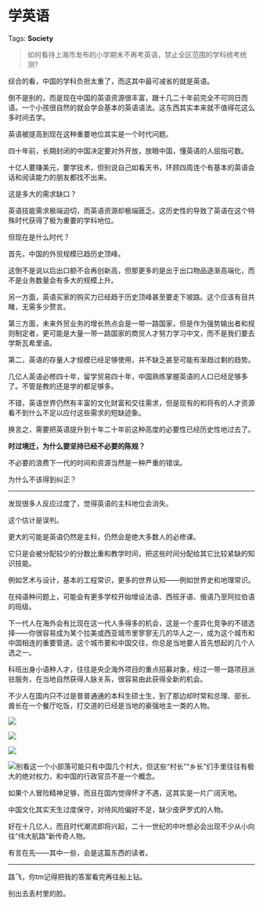 # 学英语

Tags: **Society**

> 如何看待上海市发布的小学期末不再考英语，禁止全区范围的学科统考统测?



综合的看，中国的学科负担太重了，而这其中最可减省的就是英语。

倒不是别的，而是现在中国的英语资源很丰富，跟十几二十年前完全不可同日而语。一个小孩很自然的就会学会基本的英语语法。这东西其实本来就不值得花这么多时间去学。

英语被提高到现在这种重要地位其实是一个时代问题。

四十年前，长期封闭的中国决定要对外开放，放眼中国，懂英语的人屈指可数。

十亿人要赚美元，要学技术，但别说自己如看天书，环顾四周连个有基本的英语会话和阅读能力的朋友都找不出来。

这是多大的需求缺口？

英语技能需求极端迫切，而英语资源却极端匮乏。这历史性的导致了英语在这个特殊时代获得了极为重要的学科地位。

  


但现在是什么时代？

首先，中国的外贸规模已趋历史顶峰。

这倒不是说以后出口额不会再创新高，但那更多的是出于出口物品逐渐高端化，而不是业务数量会有多大的规模上升。

另一方面，英语买家的购买力已经趋于历史顶峰甚至要走下坡路。这个应该有目共睹，无需多少赘言。

第三方面，未来外贸业务的增长热点会是一带一路国家，但是作为强势输出者和规则制定者，更可能是大量一带一路国家的商贸人才努力学习中文，而不是我们要去学斯瓦希里语。

  


第二，英语的存量人才规模已经足够使用，并不缺乏甚至可能有渐趋过剩的趋势。

几亿人英语必修四十年，留学贸易四十年，中国熟练掌握英语的人口已经足够多了。不管是教的还是学的都足够多。

不错，英语世界仍然有丰富的文化财富和交往需求，但是现有的和将有的人才资源看不到什么不足以应付这些需求的短缺迹象。

换言之，需要把英语提升到十年二十年前这种高度的必要性已经历史性地过去了。

**时过境迁，为什么要坚持已经不必要的陈规？**

不必要的浪费下一代的时间和资源当然是一种严重的错误。

为什么不该得到纠正？



---

发现很多人反应过度了，觉得英语的主科地位会消失。

这个估计是误判。

更大的可能是英语仍然是主科，仍然会是绝大多数人的必修课。

它只是会被分配较少的分数比重和教学时间，把这些时间分配给其它比较紧缺的知识技能。

例如艺术与设计，基本的工程常识，更多的世界认知——例如世界史和地理常识。

在纯语种问题上，可能会有更多学校开始增设法语、西班牙语、俄语乃至阿拉伯语的班级。

下一代人在海外会有比现在这一代人多得多的机会，这是一个差异化竞争的不错选择——你很容易成为某个拉美或西亚城市里寥寥无几的华人之一，成为这个城市和中国相连的重要管道。这个城市要和中国交往，你总是当地要人首先想起的几个人选之一。

科班出身小语种人才，往往是央企海外项目的重点招募对象，经过一带一路项目派驻服务，在当地自然获得人脉关系，很容易由此获得全新的机会。

不少人在国内只不过是普普通通的本科生硕士生，到了那边却时常和总理、部长、酋长在一个餐厅吃饭，打交道的已经是当地的豪强地主一类的人物。

![](https://pica.zhimg.com/50/v2-14bb9d3c96ca567ebe01f3d3ff327db5_720w.jpg?source=1940ef5c)  


![](https://pica.zhimg.com/50/v2-2ffd7072beff9be06f1debb823e9a370_720w.jpg?source=1940ef5c)  


![](https://picx.zhimg.com/50/v2-6497c17a5bbaa0dbffb60f67e9920953_720w.jpg?source=1940ef5c)  


![](https://pica.zhimg.com/50/v2-1f092e2eb3ad8daeaafd46487eb5e228_720w.jpg?source=1940ef5c)别看这一个小部落可能只有中国几个村大，但这些“村长”“乡长”们手里往往有极大的绝对权力，和中国的行政官员不是一个概念。

如果个人冒险精神足够，而且在国内觉得怀才不遇，这其实是一片广阔天地。

中国文化其实天生过度保守，对待风险偏好不足，缺少皮萨罗式的人物。

好在十几亿人，而且时代潮流即将兴起，二十一世纪的中叶想必会出现不少从小向往“伟大航路”新传奇人物。

有言在先——其中一些，会是这篇东西的读者。



---

路飞，你tm记得把我的答案看完再往船上钻。

别出去丢村里的脸。



